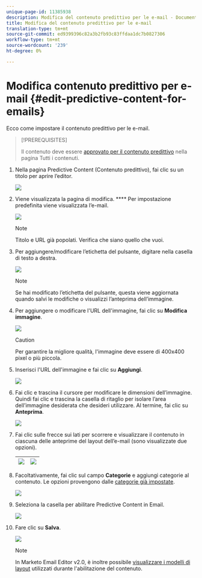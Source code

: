 ```yaml
---
unique-page-id: 11385938
description: Modifica del contenuto predittivo per le e-mail - Documenti Marketo - Documentazione del prodotto
title: Modifica del contenuto predittivo per le e-mail
translation-type: tm+mt
source-git-commit: ed9399396c82a3b2fb93c83ffdaa1dc7b0827306
workflow-type: tm+mt
source-wordcount: '239'
ht-degree: 0%

---
```



# Modifica contenuto predittivo per e-mail {#edit-predictive-content-for-emails}

Ecco come impostare il contenuto predittivo per le e-mail.

>[!PREREQUISITES]
>
>Il contenuto deve essere [approvato per il contenuto predittivo](/help/marketo/product-docs/predictive-content/working-with-all-content/approve-a-title-for-predictive-content.md) nella pagina Tutti i contenuti.

1. Nella pagina Predictive Content (Contenuto predittivo), fai clic su un titolo per aprire l’editor.

   ![](assets/image2017-10-3-9-3a30-3a25.png)

1. Viene visualizzata la pagina di modifica. **** Per impostazione predefinita viene visualizzata l’e-mail.

   ![](assets/image2017-10-3-9-3a31-3a18.png)

   >[!NOTE]
   >
   >Titolo e URL già popolati. Verifica che siano quello che vuoi.

1. Per aggiungere/modificare l’etichetta del pulsante, digitare nella casella di testo a destra.

   ![](assets/image2017-10-3-9-3a32-3a18.png)

   >[!NOTE]
   >
   >Se hai modificato l’etichetta del pulsante, questa viene aggiornata quando salvi le modifiche o visualizzi l’anteprima dell’immagine.

1. Per aggiungere o modificare l&#39;URL dell&#39;immagine, fai clic su **Modifica immagine**.

   ![](assets/image2017-10-3-9-3a33-3a11.png)

   >[!CAUTION]
   >
   >Per garantire la migliore qualità, l&#39;immagine deve essere di 400x400 pixel o più piccola.

1. Inserisci l&#39;URL dell&#39;immagine e fai clic su **Aggiungi**.

   ![](assets/five.png)

1. Fai clic e trascina il cursore per modificare le dimensioni dell’immagine. Quindi fai clic e trascina la casella di ritaglio per isolare l’area dell’immagine desiderata che desideri utilizzare. Al termine, fai clic su **Anteprima**.

   ![](assets/six.png)

1. Fai clic sulle frecce sui lati per scorrere e visualizzare il contenuto in ciascuna delle anteprime del layout dell’e-mail (sono visualizzate due opzioni).

   | ![](assets/sevena.png) | ![](assets/sevenb.png) |
   |---|---|

1. Facoltativamente, fai clic sul campo **Categorie** e aggiungi categorie al contenuto. Le opzioni provengono dalle [categorie già impostate](/help/marketo/product-docs/predictive-content/getting-started/set-up-categories.md).

   ![](assets/eight.png)

1. Seleziona la casella per abilitare Predictive Content in Email.

   ![](assets/nine.png)

1. Fare clic su **Salva**.

   ![](assets/save.png)

   >[!NOTE]
   >
   >In Marketo Email Editor v2.0, è inoltre possibile [visualizzare i modelli di layout](/help/marketo/product-docs/predictive-content/enabling-predictive-content/enable-predictive-content-in-emails.md) utilizzati durante l&#39;abilitazione del contenuto.
